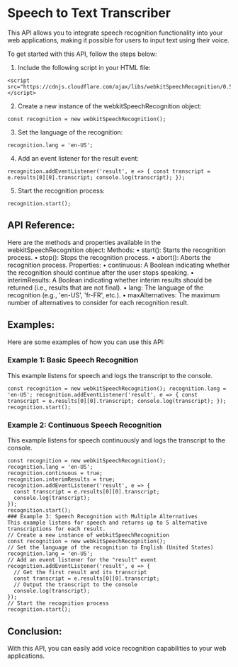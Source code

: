 # Speech to Text Transcriber


This API allows you to integrate speech recognition functionality into your web applications, making it possible for users to input text using their voice.

To get started with this API, follow the steps below:
1.	Include the following script in your HTML file:
```
<script src="https://cdnjs.cloudflare.com/ajax/libs/webkitSpeechRecognition/0.5.0/webkitSpeechRecognition.js"></script> 
```
2.	Create a new instance of the webkitSpeechRecognition object:
```
const recognition = new webkitSpeechRecognition(); 
```
3.	Set the language of the recognition:
```
recognition.lang = 'en-US'; 
```
4.	Add an event listener for the result event:
```
recognition.addEventListener('result', e => { const transcript = e.results[0][0].transcript; console.log(transcript); }); 
```
5.	Start the recognition process:
```
recognition.start(); 
```
## API Reference:
Here are the methods and properties available in the webkitSpeechRecognition object:
Methods:
•	start(): Starts the recognition process.
•	stop(): Stops the recognition process.
•	abort(): Aborts the recognition process.
Properties:
•	continuous: A Boolean indicating whether the recognition should continue after the user stops speaking.
•	interimResults: A Boolean indicating whether interim results should be returned (i.e., results that are not final).
•	lang: The language of the recognition (e.g., 'en-US', 'fr-FR', etc.).
•	maxAlternatives: The maximum number of alternatives to consider for each recognition result.
## Examples:
Here are some examples of how you can use this API:
### Example 1: Basic Speech Recognition
This example listens for speech and logs the transcript to the console.
```
const recognition = new webkitSpeechRecognition(); recognition.lang = 'en-US'; recognition.addEventListener('result', e => { const transcript = e.results[0][0].transcript; console.log(transcript); }); recognition.start(); 
```
### Example 2: Continuous Speech Recognition
This example listens for speech continuously and logs the transcript to the console.
```
const recognition = new webkitSpeechRecognition();
recognition.lang = 'en-US';
recognition.continuous = true;
recognition.interimResults = true;
recognition.addEventListener('result', e => {
  const transcript = e.results[0][0].transcript;
  console.log(transcript);
});
recognition.start();
### Example 3: Speech Recognition with Multiple Alternatives
This example listens for speech and returns up to 5 alternative transcriptions for each result.
// Create a new instance of webkitSpeechRecognition
const recognition = new webkitSpeechRecognition();
// Set the language of the recognition to English (United States)
recognition.lang = 'en-US';
// Add an event listener for the "result" event
recognition.addEventListener('result', e => {
  // Get the first result and its transcript
  const transcript = e.results[0][0].transcript;
  // Output the transcript to the console
  console.log(transcript);
});
// Start the recognition process
recognition.start();
```
## Conclusion:
With this API, you can easily add voice recognition capabilities to your web applications.

